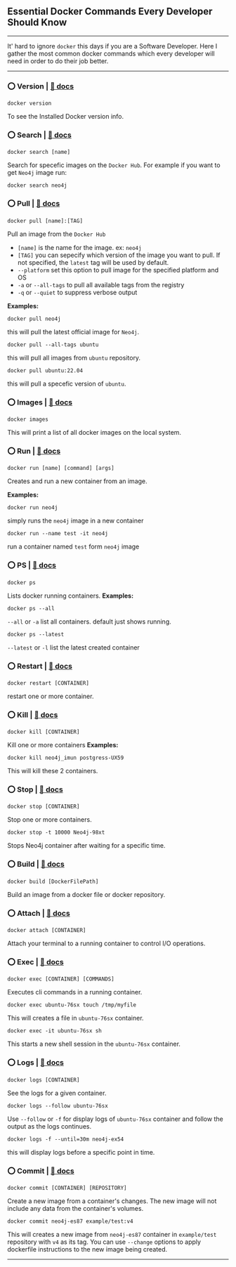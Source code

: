 ## Essential Docker Commands Every Developer Should Know
---
It' hard to ignore `docker` this days if you are a Software Developer.
Here I gather the most common docker commands which every developer 
will need in order to do their job better.

---

### ⭕️ Version | [📖 docs](https://docs.docker.com/engine/reference/commandline/version/)
```
docker version
```
To see the Installed Docker version info.

### ⭕️ Search | [📖 docs](https://docs.docker.com/engine/reference/commandline/search/)
```
docker search [name]
```
Search for specefic images on the `Docker Hub`.
For example if you want to get `Neo4j` image run:
```
docker search neo4j
```
### ⭕️ Pull | [📖 docs](https://docs.docker.com/engine/reference/commandline/pull/)
```
docker pull [name]:[TAG]
```
Pull an image from the `Docker Hub`
- `[name]` is the name for the image. ex: `neo4j`
- `[TAG]` you can sepecify which version of the image you want to pull. If not specified, the `latest` tag will be used by default.
- `--platform` set this option to pull image for the specified platform and OS
- `-a` or `--all-tags` to pull all available tags from the registry
- `-q` or `--quiet` to suppress verbose output
  
**Examples:**
```
docker pull neo4j
```
this will pull the latest official image for `Neo4j`.
```
docker pull --all-tags ubuntu
```
this will pull all images from `ubuntu` repository.
```
docker pull ubuntu:22.04
```
this will pull a specefic version of `ubuntu`.

### ⭕️ Images | [📖 docs](https://docs.docker.com/engine/reference/commandline/images/)
```
docker images
```
This will print a list of all docker images on the local system.


### ⭕️ Run | [📖 docs](https://docs.docker.com/engine/reference/commandline/run/)
```
docker run [name] [command] [args]
```
Creates and run a new container from an image.

**Examples:**
```
docker run neo4j
```
simply runs the `neo4j` image in a new container
```
docker run --name test -it neo4j
```
run a container named `test` form `neo4j` image

### ⭕️ PS | [📖 docs](https://docs.docker.com/engine/reference/commandline/ps/)
```
docker ps 
```
Lists docker running containers.
**Examples:**
```
docker ps --all
```
`--all` or `-a` list all containers. default just shows running.
```
docker ps --latest
```
`--latest` or `-l` list the latest created container

### ⭕️ Restart | [📖 docs](https://docs.docker.com/engine/reference/commandline/restart/)
```
docker restart [CONTAINER]
```
restart one or more container.

### ⭕️ Kill | [📖 docs](https://docs.docker.com/engine/reference/commandline/kill/)
```
docker kill [CONTAINER]
```
Kill one or more containers
**Examples:**
```
docker kill neo4j_imun postgress-UX59
```
This will kill these 2 containers.


### ⭕️ Stop | [📖 docs](https://docs.docker.com/engine/reference/commandline/stop/)
```
docker stop [CONTAINER]
```
Stop one or more containers.
```
docker stop -t 10000 Neo4j-98xt
```
Stops Neo4j container after waiting for a specific time.

### ⭕️ Build | [📖 docs](https://docs.docker.com/engine/reference/commandline/build/)
```
docker build [DockerFilePath]
```
Build an image from a docker file or docker repository.

### ⭕️ Attach | [📖 docs](https://docs.docker.com/engine/reference/commandline/attach/)
```
docker attach [CONTAINER]
```
Attach your terminal to a running container to control I/O operations.

### ⭕️ Exec | [📖 docs](https://docs.docker.com/engine/reference/commandline/exec/)
```
docker exec [CONTAINER] [COMMANDS]
```
Executes cli commands in a running container.
```
docker exec ubuntu-76sx touch /tmp/myfile
```
This will creates a file in `ubuntu-76sx` container.
```
docker exec -it ubuntu-76sx sh
```
This starts a new shell session in the `ubuntu-76sx` container.

### ⭕️ Logs | [📖 docs](https://docs.docker.com/engine/reference/commandline/logs/)
```
docker logs [CONTAINER]
```
See the logs for a given container.
```
docker logs --follow ubuntu-76sx
```
Use `--follow` or `-f` for display logs of `ubuntu-76sx` container and follow the output as the logs continues.
```
docker logs -f --until=30m neo4j-ex54
```
this will display logs before a specific point in time.

### ⭕️ Commit | [📖 docs](https://docs.docker.com/engine/reference/commandline/commit/)
```
docker commit [CONTAINER] [REPOSITORY]
```
Create a new image from a container's changes. The new image will not include any data from the container's volumes.
```
docker commit neo4j-es87 example/test:v4
```
This will creates a new image from `neo4j-es87` container in `example/test` repository with `v4` as its tag.
You can use `--change` options to apply dockerfile instructions to the new image being created.

---

